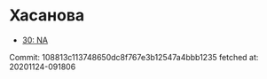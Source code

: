 # Хасанова
- [30: NA](30.md)

Commit: 108813c113748650dc8f767e3b12547a4bbb1235
 fetched at: 20201124-091806
